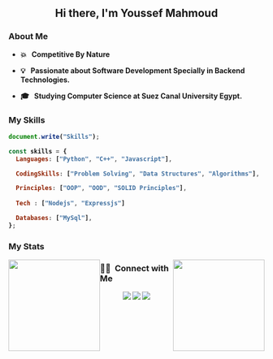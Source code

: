 <h2 align="center"><b>Hi there, I'm Youssef Mahmoud<b/></h1>

### About Me

- :boom: &nbsp; Competitive By Nature

- 💡 &nbsp; Passionate about Software Development Specially in Backend Technologies.

- 🎓 &nbsp; Studying Computer Science at Suez Canal University Egypt.

### My Skills

```js
document.write("Skills");

const skills = {
  Languages: ["Python", "C++", "Javascript"],

  CodingSkills: ["Problem Solving", "Data Structures", "Algorithms"],

  Principles: ["OOP", "OOD", "SOLID Principles"],
  
  Tech : ["Nodejs", "Expressjs"]

  Databases: ["MySql"],
};
```

### My Stats

<p>
<a href="https://github.com/YoussefMahmod">
  <img height="180em" style="float: left" src="https://github-readme-stats-eight-theta.vercel.app/api/top-langs/?username=YoussefMahmod&theme=react&layout=compact" />

  <img height="180em" style="float: right" src="https://github-readme-stats.vercel.app/api?username=YoussefMahmod&show_icons=true&theme=react&include_all_commits=true" />
</a>
</p>

### 🤝🏻 &nbsp;Connect with Me

<p align="center">
  <a href="mailto:youss3fmahmoud@gmail.com"><img src="https://img.shields.io/badge/-youss3fmahmoud@gmail.com-D14836?style=flat&logo=Gmail&logoColor=white"/></a>
  <a href="https://www.facebook.com/profile.php?id=100012227689012"><img src="https://img.shields.io/badge/-Youssef Mahmoud-1877F2?style=flat&logo=Facebook&logoColor=white"/></a>
  <a href="https://www.linkedin.com/in/youssef-mahmoud-452099173/"><img src="https://img.shields.io/badge/-Youssef%20Mahmoud-0077B5?style=flat&logo=Linkedin&logoColor=white"/></a>
</p>
